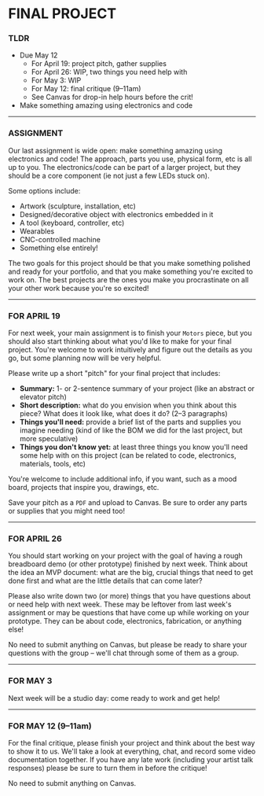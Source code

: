 # FINAL PROJECT

### TLDR  
* Due May 12  
  * For April 19: project pitch, gather supplies  
  * For April 26: WIP, two things you need help with  
  * For May 3: WIP  
  * For May 12: final critique (9–11am)  
  * See Canvas for drop-in help hours before the crit!
* Make something amazing using electronics and code  

***

### ASSIGNMENT  
Our last assignment is wide open: make something amazing using electronics and code! The approach, parts you use, physical form, etc is all up to you. The electronics/code can be part of a larger project, but they should be a core component (ie not just a few LEDs stuck on).

Some options include:  
* Artwork (sculpture, installation, etc)  
* Designed/decorative object with electronics embedded in it  
* A tool (keyboard, controller, etc)  
* Wearables  
* CNC-controlled machine  
* Something else entirely!

The two goals for this project should be that you make something polished and ready for your portfolio, and that you make something you're excited to work on. The best projects are the ones you make you procrastinate on all your other work because you're so excited!

***

### FOR APRIL 19  
For next week, your main assignment is to finish your `Motors` piece, but you should also start thinking about what you'd like to make for your final project. You're welcome to work intuitively and figure out the details as you go, but some planning now will be very helpful.

Please write up a short "pitch" for your final project that includes:  

* **Summary:** 1- or 2-sentence summary of your project (like an abstract or elevator pitch)  
* **Short description:** what do you envision when you think about this piece? What does it look like, what does it do? (2–3 paragraphs)  
* **Things you'll need:** provide a brief list of the parts and supplies you imagine needing (kind of like the BOM we did for the last project, but more speculative)  
* **Things you don't know yet:** at least three things you know you'll need some help with on this project (can be related to code, electronics, materials, tools, etc)  

You're welcome to include additional info, if you want, such as a mood board, projects that inspire you, drawings, etc.

Save your pitch as a `PDF` and upload to Canvas. Be sure to order any parts or supplies that you might need too!

***

### FOR APRIL 26  
You should start working on your project with the goal of having a rough breadboard demo (or other prototype) finished by next week. Think about the idea an MVP document: what are the big, crucial things that need to get done first and what are the little details that can come later?

Please also write down two (or more) things that you have questions about or need help with next week. These may be leftover from last week's assignment or may be questions that have come up while working on your prototype. They can be about code, electronics, fabrication, or anything else!

No need to submit anything on Canvas, but please be ready to share your questions with the group – we'll chat through some of them as a group.

***

### FOR MAY 3  
Next week will be a studio day: come ready to work and get help!

***

### FOR MAY 12 (9–11am)  
For the final critique, please finish your project and think about the best way to show it to us. We'll take a look at everything, chat, and record some video documentation together. If you have any late work (including your artist talk responses) please be sure to turn them in before the critique!

No need to submit anything on Canvas.

